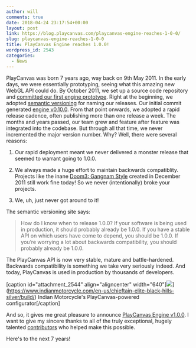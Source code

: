 ```yaml
---
author: will
comments: true
date: 2018-04-24 23:17:54+00:00
layout: post
link: https://blog.playcanvas.com/playcanvas-engine-reaches-1-0-0/
slug: playcanvas-engine-reaches-1-0-0
title: PlayCanvas Engine reaches 1.0.0!
wordpress_id: 2543
categories:
  - News
---
```


PlayCanvas was born 7 years ago, way back on 9th May 2011. In the early days, we were essentially prototyping, seeing what this amazing new WebGL API could do. By October 2011, we set up a source code repository and [committed our first engine prototype](https://github.com/playcanvas/engine/commit/e5bf014e). Right at the beginning, we adopted [semantic versioning](https://semver.org/) for naming our releases. Our initial commit generated [engine v0.10.0](http://code.playcanvas.com/playcanvas-0.10.0.js). From that point onwards, we adopted a rapid release cadence, often publishing more than one release a week. The months and years passed, our team grew and feature after feature was integrated into the codebase. But through all that time, we never incremented the major version number. Why? Well, there were several reasons:

1. Our rapid deployment meant we never delivered a monster release that seemed to warrant going to 1.0.0.

2. We always made a huge effort to maintain backwards compatiblity. Projects like the inane [Doom3: Gangnam Style](https://playcanvas.com/project/23/overview/doom3-gangnam-style) created in December 2011 still work fine today! So we never (intentionally) broke your projects.

3. We, uh, just never got around to it!

The semantic versioning site says:

<blockquote>How do I know when to release 1.0.0?
If your software is being used in production, it should probably already be 1.0.0. If you have a stable API on which users have come to depend, you should be 1.0.0. If you’re worrying a lot about backwards compatibility, you should probably already be 1.0.0.</blockquote>

The PlayCanvas API is now very stable, mature and battle-hardened. Backwards compatibility is something we take very seriously indeed. And today, PlayCanvas is used in production by thousands of developers.

[caption id="attachment_2544" align="aligncenter" width="640"]![](https://blog.playcanvas.com/wp-content/uploads/2018/04/indian_motorcycles-1024x618.png)](https://www.indianmotorcycle.com/en-us/chieftain-elite-black-hills-silver/build/) Indian Motorcycle's PlayCanvas-powered configurator[/caption]

And so, it gives me great pleasure to announce [PlayCanvas Engine v1.0.0](https://github.com/playcanvas/engine/releases/tag/v1.0.0). I want to give my sincere thanks to all of the truly exceptional, hugely talented [contributors](https://github.com/playcanvas/engine/graphs/contributors) who helped make this possible.

Here's to the next 7 years!

